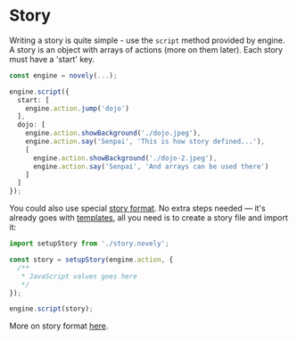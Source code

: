 # Story

Writing a story is quite simple - use the `script` method provided by engine. A story is an object with arrays of actions (more on them later). Each story must have a 'start' key.

```ts
const engine = novely(...);

engine.script({
  start: [
    engine.action.jump('dojo')
  ],
  dojo: [
    engine.action.showBackground('./dojo.jpeg'),
    engine.action.say('Senpai', 'This is how story defined...'),
    [
      engine.action.showBackground('./dojo-2.jpeg'),
      engine.action.say('Senpai', 'And arrays can be used there')
    ]
  ]
});
```

You could also use special [story format](https://github.com/yhdgms1/novely/tree/main/packages/parser). No extra steps needed — it's already goes with [templates](/guide/getting-started#scaffolding-your-first-novely-project), all you need is to create a story file and import it:

```ts
import setupStory from './story.novely';

const story = setupStory(engine.action, {
  /**
   * JavaScript values goes here
   */
});

engine.script(story);
```

More on story format [here](/guide/story-format).